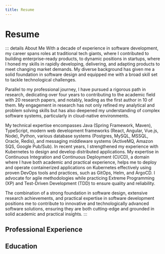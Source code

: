 ```yaml
---
title: Resume
---
```


<script setup lang="ts">
const experience = [
  {
    title: "Senior Software Engineer",
    subtitle: "Anaqor - Full-Time, Remote",
    start: "01/2023",
    end: "present",
    location: "Berlin, Germany",
    description: `
Lead the transformation of the PlanQK Platform from a research prototype into a public SaaS offering.
Built on top of Kubernetes while embracing continuous delivery to build better software faster.
`,
  },
  {
    title: "Senior Software Engineer",
    subtitle: "StoneOne AG - Full-Time, Remote",
    start: "07/2021",
    end: "12/2022",
    location: "Berlin, Germany",
    description: `
Part of the research project PlanQK.
Designed and built the PlanQK Platform prototype helping quantum value chain players to develop, operate, and monetize quantum services.
`,
  },
  {
    title: "Research Associate",
    subtitle: "Institute of Architecture of Application Systems (IAAS), University of Stuttgart",
    start: "03/2017",
    end: "06/2021",
    location: "Stuttgart, Germany",
    description: `
20+ peer-reviewed <a href="/publications">publications</a> in the area of DevOps and cloud-native application deployment automation, 10 of which are first author contributions.
`,
  },
  {
    title: "Senior Software Engineer and Scrum Master",
    subtitle: "Hewlett Packard Enterprise - Full-Time",
    start: "04/2016",
    end: "03/2017",
    location: "Böblingen, Germany",
    description: `
RnD at HP Operations Manager i:
Certified scrum master and senior software engineer of one feature team.
Strengthened my experience in designing and developing loosely coupled, Java-based software solutions.
I left HPE since the RnD department in Germany was steadily shrinking and therefore lacked the opportunities for further personal development.
`,
  },
  {
    title: "Software Design Engineer",
    subtitle: "Hewlett Packard Enterprise - Full-Time",
    start: "02/2015",
    end: "03/2016",
    location: "Böblingen, Germany",
    description: `
RnD at HP Operations Manager i:
Moved to the core development team of HPE’s operation management solution.
Gained experience in enterprise-ready software engineering using Java and Angular while supporting three different database products (Oracle, MSSQL, Postgres).
Applied agile software development practices using Scrum (SAFe certification).
Started the M.Sc. course Services Computing part-time at the Reutlingen University.
`,
  },
  {
    title: "Software Design Engineer",
    subtitle: "Hewlett Packard Enterprise - Full-Time",
    start: "06/2012",
    end: "01/2015",
    location: "Böblingen, Germany",
    description: `
RnD at HP BSM Integration Adapter:
Lead the development to productize different monitoring solution adapters, e.g., to integrate Nagios, SAP Solution Manager, Icinga, and Oracle Enterprise Manager into HPe’s operations management solution (HP Operations Manager i).
Onsite support for strategic HPE customers.
`,
  },
  {
    title: "Software Design Engineer",
    subtitle: "Hewlett Packard Enterprise - Full-Time",
    start: "04/2010",
    end: "05/2012",
    location: "Böblingen, Germany",
    description: `
RnD at HP BSM Integration Adapter:
Entry-level position as a software engineer. 
Working on a software solution and integration platform for multiple different monitoring solutions where I mainly developed parts of the Java backend and the web-based Apache Flex application.
The loosely coupled software solution helped to monitor different event sources, and, if certain conditions apply, to forward the detected events to HPE’s operations management solution.
`,
  },
];

const education = [
  {
    title: "Reutlingen University",
    subtitle: "Master of Science (M.Sc.), Services Computing",
    start: "10/2014",
    end: "08/2016",
    description: "Focus on Cloud Computing, Data Mining and Analytics; Master's thesis at the Institute of Architecture of Application Systems (University of Stuttgart)"
  },
  {
    title: "Esslingen University",
    subtitle: "Bachelor of Engineering (B.Eng.), Information Technology",
    start: "10/2006",
    end: "02/2010",
    description: "Focus on Business Process Management & Software Engineering; Bachelor's thesis at Hewlett Packard Enterprise."
  },
];
</script>

# Resume

::: details About Me
With a decade of experience in software development, my career spans roles at traditional tech giants, where I contributed to building enterprise-ready products, to dynamic positions in startups, where I honed my skills in rapidly developing, delivering, and adapting products to meet changing market demands. My diverse background has given me a solid foundation in software design and equipped me with a broad skill set to tackle technological challenges.

Parallel to my professional journey, I have pursued a rigorous path in research, dedicating over four years to contributing to the academic field with 20 research papers, and notably, leading as the first author in 10 of them. My engagement in research has not only refined my analytical and problem solving skills but has also deepened my understanding of complex software systems, particularly in cloud-native environments.

My technical expertise encompasses Java (Spring Framework, Maven), TypeScript, modern web development frameworks (React, Angular, Vue.js, Node), Python, various database systems (Postgres, MySQL, MSSQL, Oracle, Redis), and messaging middleware systems (ActiveMQ, Amazon SQS, Google Pub/Sub). In recent years, I strengthened my experience with Kubernetes to design and develop distributed applications. My expertise in Continuous Integration and Continuous Deployment (CI/CD), a domain where I have both academic and practical experience, helps me to deploy and operate containerized applications on Kubernetes effectively using proven DevOps tools and practices, such as GitOps, Helm, and ArgoCD. I advocate for agile methodologies while practicing Extreme Programming (XP) and Test-Driven Development (TDD) to ensure quality and reliability.

The combination of a strong foundation in software design, extensive research achievements, and practical expertise in software development positions me to contribute to innovative and technologically advanced software solutions, ensuring they are both cutting-edge and grounded in solid academic and practical insights.
:::

## Professional Experience

<ResumeSection :items="experience"></ResumeSection>

## Education

<ResumeSection :items="education"></ResumeSection>
